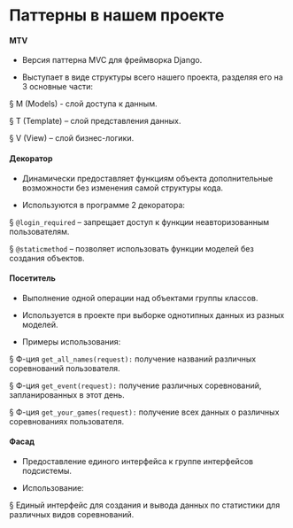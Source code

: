 Паттерны в нашем проекте
==========================

#### MTV

* Версия паттерна MVC для фреймворка Django.

* Выступает в виде структуры всего нашего проекта, разделяя его на 3 основные части:

§ M (Models) - слой доступа к данным.

§ T (Template) – слой представления данных.

§ V (View) – слой бизнес-логики.

#### Декоратор

* Динамически предоставляет функциям объекта дополнительные возможности без изменения самой структуры кода.

* Используются в программе 2 декоратора:

§ ```@login_required``` – запрещает доступ к функции неавторизованным пользователям.

§ ```@staticmethod``` – позволяет использовать функции моделей без создания объектов.

#### Посетитель

* Выполнение одной операции над объектами группы классов.

* Используется в проекте при выборке однотипных данных из разных моделей.

* Примеры использования:

§ Ф-ция ```get_all_names(request):``` получение названий различных соревнований пользователя.

§ Ф-ция ```get_event(request):``` получение различных соревнований, запланированных в этот день.

§ Ф-ция ```get_your_games(request):``` получение всех данных о различных соревнованиях пользователя.

#### Фасад

* Предоставление единого интерфейса к группе интерфейсов подсистемы.

* Использование:

§ Единый интерфейс для создания и вывода данных по статистики для различных видов соревнований.